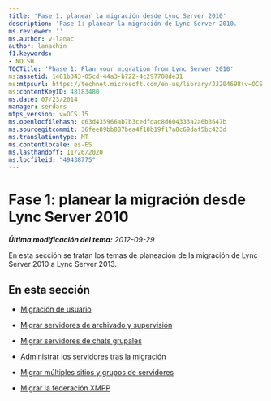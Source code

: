 ```yaml
---
title: 'Fase 1: planear la migración desde Lync Server 2010'
description: 'Fase 1: planear la migración de Lync Server 2010.'
ms.reviewer: ''
ms.author: v-lanac
author: lanachin
f1.keywords:
- NOCSH
TOCTitle: 'Phase 1: Plan your migration from Lync Server 2010'
ms:assetid: 1461b343-05cd-44a3-b722-4c297708de31
ms:mtpsurl: https://technet.microsoft.com/en-us/library/JJ204698(v=OCS.15)
ms:contentKeyID: 48183480
ms.date: 07/23/2014
manager: serdars
mtps_version: v=OCS.15
ms.openlocfilehash: c63d435966ab7b3cedfdac8d604333a2a6b3647b
ms.sourcegitcommit: 36fee89bb887bea4f18b19f17a8c69daf5bc423d
ms.translationtype: MT
ms.contentlocale: es-ES
ms.lasthandoff: 11/26/2020
ms.locfileid: "49438775"
---
```

# <a name="phase-1-plan-your-migration-from-lync-server-2010"></a>Fase 1: planear la migración desde Lync Server 2010

<div data-xmlns="http://www.w3.org/1999/xhtml">

<div class="topic" data-xmlns="http://www.w3.org/1999/xhtml" data-msxsl="urn:schemas-microsoft-com:xslt" data-cs="https://msdn.microsoft.com/">

<div data-asp="https://msdn2.microsoft.com/asp">



</div>

<div id="mainSection">

<div id="mainBody">

<span> </span>

_**Última modificación del tema:** 2012-09-29_

En esta sección se tratan los temas de planeación de la migración de Lync Server 2010 a Lync Server 2013.

<div>

## <a name="in-this-section"></a>En esta sección

  - [Migración de usuario](user-migration.md)

  - [Migrar servidores de archivado y supervisión](migrating-archiving-and-monitoring-servers.md)

  - [Migrar servidores de chats grupales](migrating-group-chat-servers.md)

  - [Administrar los servidores tras la migración](administering-servers-after-migration.md)

  - [Migrar múltiples sitios y grupos de servidores](migrating-multiple-sites-and-pools.md)

  - [Migrar la federación XMPP](migrating-xmpp-federation.md)

</div>

</div>

<span> </span>

</div>

</div>

</div>

